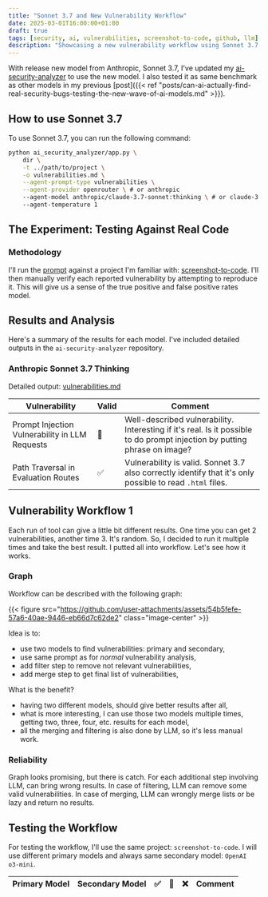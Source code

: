 ```yaml
---
title: "Sonnet 3.7 and New Vulnerability Workflow"
date: 2025-03-01T16:00:00+01:00
draft: true
tags: [security, ai, vulnerabilities, screenshot-to-code, github, llm]
description: "Showcasing a new vulnerability workflow using Sonnet 3.7 and a custom prompt."
---
```


With release new model from Anthropic, Sonnet 3.7, I've updated my [ai-security-analyzer](https://github.com/xvnpw/ai-security-analyzer) to use the new model. I also tested it as same benchmark as other models in my previous [post]({{< ref "posts/can-ai-actually-find-real-security-bugs-testing-the-new-wave-of-ai-models.md" >}}).

## How to use Sonnet 3.7

To use Sonnet 3.7, you can run the following command:


```bash
python ai_security_analyzer/app.py \
    dir \
    -t ../path/to/project \
    -o vulnerabilities.md \
    --agent-prompt-type vulnerabilities \
    --agent-provider openrouter \ # or anthropic
    --agent-model anthropic/claude-3.7-sonnet:thinking \ # or claude-3.7-sonnet-latest
    --agent-temperature 1
```

## The Experiment: Testing Against Real Code

### Methodology

I'll run the [prompt](https://github.com/xvnpw/ai-security-analyzer/blob/main/ai_security_analyzer/prompts/default/dir/vulnerabilities-default.yaml) against a project I'm familiar with: [screenshot-to-code](https://github.com/abi/screenshot-to-code). I'll then manually verify each reported vulnerability by attempting to reproduce it. This will give us a sense of the true positive and false positive rates model.

## Results and Analysis

Here's a summary of the results for each model. I've included detailed outputs in the `ai-security-analyzer` repository.

### Anthropic Sonnet 3.7 Thinking

Detailed output: [vulnerabilities.md](https://github.com/xvnpw/ai-security-analyzer/blob/main/examples/dir-vulnerabilities-screenshot-to-code-anthropicclaude-3.7-sonnetthinking.md)

| Vulnerability | Valid | Comment |
| --- | --- | --- |
| Prompt Injection Vulnerability in LLM Requests | 🤔 | Well-described vulnerability. Interesting if it's real. Is it possible to do prompt injection by putting phrase on image? |
| Path Traversal in Evaluation Routes | ✅ | Vulnerability is valid. Sonnet 3.7 also correctly identify that it's only possible to read `.html` files. |

## Vulnerability Workflow 1

Each run of tool can give a little bit different results. One time you can get 2 vulnerabilities, another time 3. It's random. So, I decided to run it multiple times and take the best result. I putted all into workflow. Let's see how it works.

### Graph

Workflow can be described with the following graph:

{{< figure src="https://github.com/user-attachments/assets/54b5fefe-57a6-40ae-9446-eb66d7c62de2"  class="image-center" >}}

Idea is to:
- use two models to find vulnerabilities: primary and secondary,
- use same prompt as for *normal* vulnerability analysis,
- add filter step to remove not relevant vulnerabilities,
- add merge step to get final list of vulnerabilities,

What is the benefit?
- having two different models, should give better results after all,
- what is more interesting, I can use those two models multiple times, getting two, three, four, etc. results for each model,
- all the merging and filtering is also done by LLM, so it's less manual work.

### Reliability

Graph looks promising, but there is catch. For each additional step involving LLM, can bring wrong results. In case of filtering, LLM can remove some valid vulnerabilities. In case of merging, LLM can wrongly merge lists or be lazy and return no results. 

## Testing the Workflow

For testing the workflow, I'll use the same project: `screenshot-to-code`. I will use different primary models and always same secondary model: `OpenAI o3-mini`.

| Primary Model | Secondary Model | ✅ |  🤔 | ❌ | Comment |
| --- | --- | --- | --- | --- | --- |















